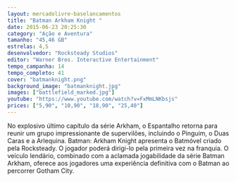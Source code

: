 ```yaml
---
layout: mercadolivre-baselancamentos
title: "Batman Arkham Knight "
date: 2015-06-23 20:25:30
category: "Ação e Aventura"
tamanho: "45,46 GB"
estrelas: 4,5
desenvolvedor: "Rocksteady Studios"
editor: "Warner Bros. Interactive Entertainment"
tempo_campanha: 14
tempo_completo: 41
cover: "batmanknight.png"
background_image: "batmanknight.jpg"
images: ["battlefield_marked.jpg"]
youtube: "https://www.youtube.com/watch?v=FxMmLNKbsjs"
prices: ["5,90", "10,90", "18,90", "25,40"]
---
```


No explosivo último capítulo da série Arkham, o Espantalho retorna para reunir um grupo impressionante de supervilões, incluindo o Pinguim, o Duas Caras e a Arlequina. Batman: Arkham Knight apresenta o Batmóvel criado pela Rocksteady. O jogador poderá dirigi-lo pela primeira vez na franquia. O veículo lendário, combinado com a aclamada jogabilidade da série Batman Arkham, oferece aos jogadores uma experiência definitiva com o Batman ao percorrer Gotham City.
